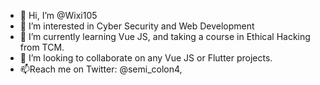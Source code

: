- 👋 Hi, I’m @Wixi105
- 👀 I’m interested in Cyber Security and Web Development
- 🌱 I’m currently learning Vue JS, and taking a course in Ethical Hacking from TCM.
- 💞️ I’m looking to collaborate on any Vue JS or Flutter projects.
- 📫Reach me on Twitter: @semi_colon4, 

<!---
Wixi105/Wixi105 is a ✨ special ✨ repository because its `README.md` (this file) appears on your GitHub profile.
You can click the Preview link to take a look at your changes.
--->

